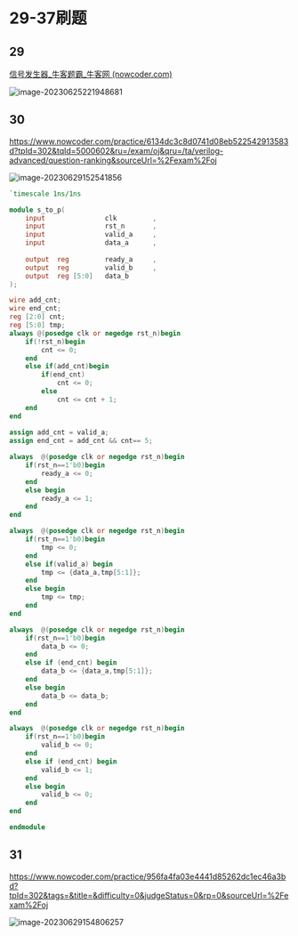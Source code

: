 # 29-37刷题

## 29

[信号发生器_牛客题霸_牛客网 (nowcoder.com)](https://www.nowcoder.com/practice/39f6766689cc448e928a0921d1d1f858?tpId=302&tags=&title=&difficulty=0&judgeStatus=0&rp=0&sourceUrl=%2Fexam%2Fcompany)

![image-20230625221948681](https://ayu-990121-1302263000.cos.ap-nanjing.myqcloud.com/makedown/20230625221948.png)





## 30

https://www.nowcoder.com/practice/6134dc3c8d0741d08eb522542913583d?tpId=302&tqId=5000602&ru=/exam/oj&qru=/ta/verilog-advanced/question-ranking&sourceUrl=%2Fexam%2Foj

![image-20230629152541856](https://image-1302263000.cos.ap-nanjing.myqcloud.com/img/image-20230629152541856.png)



```verilog
`timescale 1ns/1ns

module s_to_p(
	input 				clk 		,   
	input 				rst_n		,
	input				valid_a		,
	input	 			data_a		,
 
 	output	reg 		ready_a		,
 	output	reg			valid_b		,
	output  reg [5:0] 	data_b
);

wire add_cnt;
wire end_cnt;
reg [2:0] cnt;
reg [5:0] tmp;                    
always @(posedge clk or negedge rst_n)begin
    if(!rst_n)begin
        cnt <= 0;
    end
    else if(add_cnt)begin
        if(end_cnt)
            cnt <= 0;
        else
            cnt <= cnt + 1;
    end
end
                    
assign add_cnt = valid_a;  
assign end_cnt = add_cnt && cnt== 5; 

always  @(posedge clk or negedge rst_n)begin
    if(rst_n==1'b0)begin
        ready_a <= 0;
    end
    else begin
        ready_a <= 1;
    end
end

always  @(posedge clk or negedge rst_n)begin
    if(rst_n==1'b0)begin
        tmp <= 0;
    end
    else if(valid_a) begin
        tmp <= {data_a,tmp[5:1]};
    end
    else begin
        tmp <= tmp;
    end
end

always  @(posedge clk or negedge rst_n)begin
    if(rst_n==1'b0)begin
        data_b <= 0;
    end
    else if (end_cnt) begin
        data_b <= {data_a,tmp[5:1]};
    end
    else begin
        data_b <= data_b;
    end
end

always  @(posedge clk or negedge rst_n)begin
    if(rst_n==1'b0)begin
        valid_b <= 0;
    end
    else if (end_cnt) begin
        valid_b <= 1;
    end
    else begin
        valid_b <= 0;
    end
end

endmodule
```





## 31

https://www.nowcoder.com/practice/956fa4fa03e4441d85262dc1ec46a3bd?tpId=302&tags=&title=&difficulty=0&judgeStatus=0&rp=0&sourceUrl=%2Fexam%2Foj

![image-20230629154806257](https://image-1302263000.cos.ap-nanjing.myqcloud.com/img/image-20230629154806257.png)

```

```

